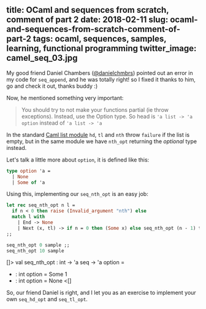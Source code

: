 title: OCaml and sequences from scratch, comment of part 2
date: 2018-02-11
slug: ocaml-and-sequences-from-scratch-comment-of-part-2
tags: ocaml, sequences, samples, learning, functional programming
twitter_image: camel_seq_03.jpg
---

My good friend Daniel Chambers ([@danielchmbrs](https://twitter.com/danielchmbrs)) pointed out an error in my code for `seq_append`, and he was totally right! so I fixed it thanks to him, go and check it out, thanks buddy :)

Now, he mentioned something very important:

 >You should try to not make your functions partial (ie throw exceptions). Instead, use the Option type. So head is `'a list -> 'a option` instead of `'a list -> 'a`

In the standard [Caml list module](https://caml.inria.fr/pub/docs/manual-ocaml/libref/List.html) `hd`, `tl` and `nth` throw `failure` if the list is empty, but in the same module we have `nth_opt` returning the _optional_ type instead.

Let's talk a little more about `option`, it is defined like this:

```ocaml
type option 'a =
  | None
  | Some of 'a
```

Using this, implementing our `seq_nth_opt` is an easy job:

```ocaml
let rec seq_nth_opt n l =
  if n < 0 then raise (Invalid_argument "nth") else
  match l with
    | End -> None
    | Next (x, tl) -> if n = 0 then (Some x) else seq_nth_opt (n - 1) tl
;;

seq_nth_opt 0 sample ;;
seq_nth_opt 10 sample
```
[]>
val seq_nth_opt : int -> 'a seq -> 'a option = <fun>
- : int option = Some 1
- : int option = None 
<[]

So, our friend Daniel is right, and I let you as an exercise to implement your own `seq_hd_opt` and `seq_tl_opt`.